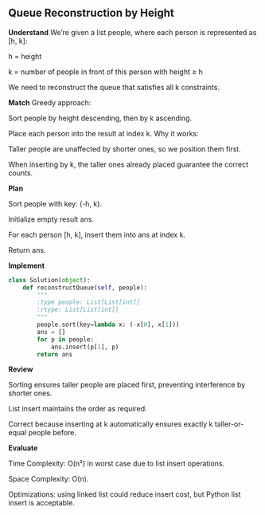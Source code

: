 ## Queue Reconstruction by Height
**Understand**
We’re given a list people, where each person is represented as [h, k]:

h = height

k = number of people in front of this person with height ≥ h

We need to reconstruct the queue that satisfies all k constraints.

**Match**
Greedy approach:

Sort people by height descending, then by k ascending.

Place each person into the result at index k.
Why it works:

Taller people are unaffected by shorter ones, so we position them first.

When inserting by k, the taller ones already placed guarantee the correct counts.

**Plan**

Sort people with key: (-h, k).

Initialize empty result ans.

For each person [h, k], insert them into ans at index k.

Return ans.

**Implement**
```py
class Solution(object):
    def reconstructQueue(self, people):
        """
        :type people: List[List[int]]
        :rtype: List[List[int]]
        """
        people.sort(key=lambda x: (-x[0], x[1]))
        ans = []
        for p in people:
            ans.insert(p[1], p)
        return ans
```

**Review**

Sorting ensures taller people are placed first, preventing interference by shorter ones.

List insert maintains the order as required.

Correct because inserting at k automatically ensures exactly k taller-or-equal people before.

**Evaluate**

Time Complexity: O(n²) in worst case due to list insert operations.

Space Complexity: O(n).

Optimizations: using linked list could reduce insert cost, but Python list insert is acceptable.